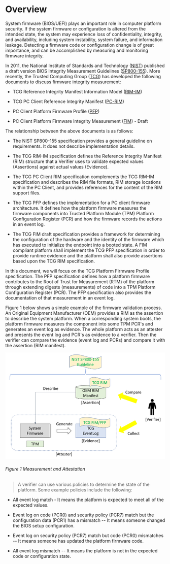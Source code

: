 <!--- @file
  Understanding the Trusted Boot Chain Implementation

  Copyright (c) 2020, Intel Corporation. All rights reserved.<BR>

  Redistribution and use in source (original document form) and 'compiled'
  forms (converted to PDF, epub, HTML and other formats) with or without
  modification, are permitted provided that the following conditions are met:

  1) Redistributions of source code (original document form) must retain the
     above copyright notice, this list of conditions and the following
     disclaimer as the first lines of this file unmodified.

  2) Redistributions in compiled form (transformed to other DTDs, converted to
     PDF, epub, HTML and other formats) must reproduce the above copyright
     notice, this list of conditions and the following disclaimer in the
     documentation and/or other materials provided with the distribution.

  THIS DOCUMENTATION IS PROVIDED BY TIANOCORE PROJECT "AS IS" AND ANY EXPRESS OR
  IMPLIED WARRANTIES, INCLUDING, BUT NOT LIMITED TO, THE IMPLIED WARRANTIES OF
  MERCHANTABILITY AND FITNESS FOR A PARTICULAR PURPOSE ARE DISCLAIMED. IN NO
  EVENT SHALL TIANOCORE PROJECT  BE LIABLE FOR ANY DIRECT, INDIRECT, INCIDENTAL,
  SPECIAL, EXEMPLARY, OR CONSEQUENTIAL DAMAGES (INCLUDING, BUT NOT LIMITED TO,
  PROCUREMENT OF SUBSTITUTE GOODS OR SERVICES; LOSS OF USE, DATA, OR PROFITS;
  OR BUSINESS INTERRUPTION) HOWEVER CAUSED AND ON ANY THEORY OF LIABILITY,
  WHETHER IN CONTRACT, STRICT LIABILITY, OR TORT (INCLUDING NEGLIGENCE OR
  OTHERWISE) ARISING IN ANY WAY OUT OF THE USE OF THIS DOCUMENTATION, EVEN IF
  ADVISED OF THE POSSIBILITY OF SUCH DAMAGE.

-->

Overview
========

System firmware (BIOS/UEFI) plays an important role in computer platform
security. If the system firmware or configuration is altered from the
intended state, the system may experience loss of confidentiality,
integrity, and availability, including system instability, system
failure, and information leakage. Detecting a firmware code or
configuration change is of great importance, and can be accomplished by
measuring and monitoring firmware integrity.

In 2011, the National Institute of Standards and Technology
([NIST](https://www.nist.gov/)) published a draft version BIOS Integrity
Measurement Guidelines
([SP800-155](https://csrc.nist.gov/publications/detail/sp/800-155/draft)).
More recently, the Trusted Computing Group
([TCG](https://trustedcomputinggroup.org/)) has developed the following
documents to discuss firmware integrity measurement:

-   TCG Reference Integrity Manifest Information Model
    ([RIM-IM](https://trustedcomputinggroup.org/resource/tcg-reference-integrity-manifest-rim-information-model/))

-   TCG PC Client Reference Integrity Manifest
    ([PC-RIM](https://trustedcomputinggroup.org/resource/tcg-pc-client-reference-integrity-manifest-specification/))

-   PC Client Platform Firmware Profile
    ([PFP](https://trustedcomputinggroup.org/resource/pc-client-specific-platform-firmware-profile-specification/))

-   PC Client Platform Firmware Integrity Measurement
    ([FIM](https://trustedcomputinggroup.org/wp-content/uploads/TCG_PC_Client_FIM_v1_r40_02dec2020.pdf)) -
    Draft

The relationship between the above documents is as follows:

-   The NIST SP800-155 specification provides a general guideline on
    requirements. It does not describe implementation details.

-   The TCG RIM-IM specification defines the Reference Integrity
    Manifest (RIM) structure that a Verifier uses to validate expected
    values (Assertions) against actual values (Evidence).

-   The TCG PC Client RIM specification complements the TCG RIM-IM
    specification and describes the RIM file formats, RIM storage
    locations within the PC Client, and provides references for the
    content of the RIM support files.

-   The TCG PFP defines the implementation for a PC client firmware
    architecture. It defines how the platform firmware measures the
    firmware components into Trusted Platform Module (TPM) Platform
    Configuration Register (PCR) and how the firmware records the
    actions in an event log.

-   The TCG FIM draft specification provides a framework for determining
    the configuration of the hardware and the identity of the firmware
    which has executed to initialize the endpoint into a booted state. A
    FIM compliant platform shall implement the TCG PFP specification in
    order to provide runtime evidence and the platform shall also
    provide assertions based upon the TCG RIM specification.

In this document, we will focus on the TCG Platform Firmware Profile
specification. The PFP specification defines how a platform firmware
contributes to the Root of Trust for Measurement (RTM) of the platform
through extending digests (measurements) of code into a TPM Platform
Configuration Register (PCR). The PFP specification also provides the
documentation of that measurement in an event log.

Figure 1 below shows a simple example of the firmware validation
process. An Original Equipment Manufacturer (OEM) provides a RIM as the
assertion to describe the system platform. When a corresponding system
boots, the platform firmware measures the component into some TPM PCR's
and generates an event log as evidence. The whole platform acts as an
attester and presents the event log and PCR's as evidence to a verifier.
Then the verifier can compare the evidence (event log and PCRs) and
compare it with the assertion (RIM manifest).

![](media/image1.png)

###### Figure 1 Measurement and Attestation

> A verifier can use various policies to determine the state of the
> platform. Some example policies include the following:

-   All event log match - It means the platform is expected to meet all
    of the expected values.

-   Event log on code (PCR0) and security policy (PCR7) match but the
    configuration data (PCR1) has a mismatch -- It means someone changed
    the BIOS setup configuration.

-   Event log on security policy (PCR7) match but code (PCR0) mismatches
    -- It means someone has updated the platform firmware code.

-   All event log mismatch -- It means the platform is not in the
    expected code or configuration state.
